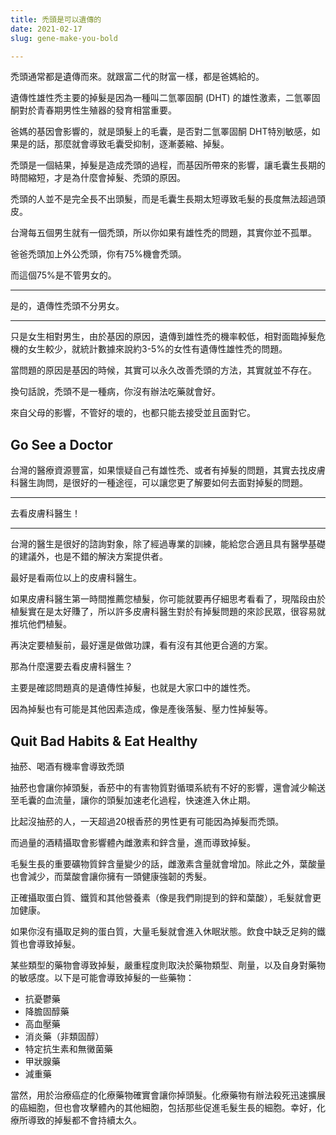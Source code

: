 ```yaml
---
title: 禿頭是可以遺傳的
date: 2021-02-17
slug: gene-make-you-bold

---
```

禿頭通常都是遺傳而來。就跟富二代的財富一樣，都是爸媽給的。

遺傳性雄性禿主要的掉髮是因為一種叫二氫睪固酮 (DHT) 的雄性激素，二氫睪固酮對於青春期男性生殖器的發育相當重要。

爸媽的基因會影響的，就是頭髮上的毛囊，是否對二氫睪固酮 DHT特別敏感，如果是的話，那麼就會導致毛囊受抑制，逐漸萎縮、掉髮。

禿頭是一個結果，掉髮是造成禿頭的過程，而基因所帶來的影響，讓毛囊生長期的時間縮短，才是為什麼會掉髮、禿頭的原因。

禿頭的人並不是完全長不出頭髮，而是毛囊生長期太短導致毛髮的長度無法超過頭皮。

台灣每五個男生就有一個禿頭，所以你如果有雄性禿的問題，其實你並不孤單。

爸爸禿頭加上外公禿頭，你有75%機會禿頭。

而這個75%是不管男女的。

***

是的，遺傳性禿頭不分男女。

***

只是女生相對男生，由於基因的原因，遺傳到雄性禿的機率較低，相對面臨掉髮危機的女生較少，就統計數據來說約3-5%的女性有遺傳性雄性禿的問題。

當問題的原因是基因的時候，其實可以永久改善禿頭的方法，其實就並不存在。

換句話說，禿頭不是一種病，你沒有辦法吃藥就會好。

來自父母的影響，不管好的壞的，也都只能去接受並且面對它。

## Go See a Doctor

台灣的醫療資源豐富，如果懷疑自己有雄性禿、或者有掉髮的問題，其實去找皮膚科醫生詢問，是很好的一種途徑，可以讓您更了解要如何去面對掉髮的問題。

***

去看皮膚科醫生！

***

台灣的醫生是很好的諮詢對象，除了經過專業的訓練，能給您合適且具有醫學基礎的建議外，也是不錯的解決方案提供者。

最好是看兩位以上的皮膚科醫生。

如果皮膚科醫生第一時間推薦您植髮，你可能就要再仔細思考看看了，現階段由於植髮實在是太好賺了，所以許多皮膚科醫生對於有掉髮問題的來診民眾，很容易就推坑他們植髮。

再決定要植髮前，最好還是做做功課，看有沒有其他更合適的方案。

那為什麼還要去看皮膚科醫生？

主要是確認問題真的是遺傳性掉髮，也就是大家口中的雄性禿。

因為掉髮也有可能是其他因素造成，像是產後落髮、壓力性掉髮等。

## Quit Bad Habits & Eat Healthy

抽菸、喝酒有機率會導致禿頭

抽菸也會讓你掉頭髮，香菸中的有害物質對循環系統有不好的影響，還會減少輸送至毛囊的血流量，讓你的頭髮加速老化過程，快速進入休止期。

比起沒抽菸的人，一天超過20根香菸的男性更有可能因為掉髮而禿頭。

而過量的酒精攝取會影響體內雌激素和鋅含量，進而導致掉髮。

毛髮生長的重要礦物質鋅含量變少的話，雌激素含量就會增加。除此之外，葉酸量也會減少，而葉酸會讓你擁有一頭健康強韌的秀髮。

正確攝取蛋白質、鐵質和其他營養素（像是我們剛提到的鋅和葉酸），毛髮就會更加健康。

如果你沒有攝取足夠的蛋白質，大量毛髮就會進入休眠狀態。飲食中缺乏足夠的鐵質也會導致掉髮。

某些類型的藥物會導致掉髮，嚴重程度則取決於藥物類型、劑量，以及自身對藥物的敏感度。以下是可能會導致掉髮的一些藥物：

* 抗憂鬱藥
* 降膽固醇藥
* 高血壓藥
* 消炎藥（非類固醇）
* 特定抗生素和無黴菌藥
* 甲狀腺藥
* 減重藥

當然，用於治療癌症的化療藥物確實會讓你掉頭髮。化療藥物有辦法殺死迅速擴展的癌細胞，但也會攻擊體內的其他細胞，包括那些促進毛髮生長的細胞。幸好，化療所導致的掉髮都不會持續太久。